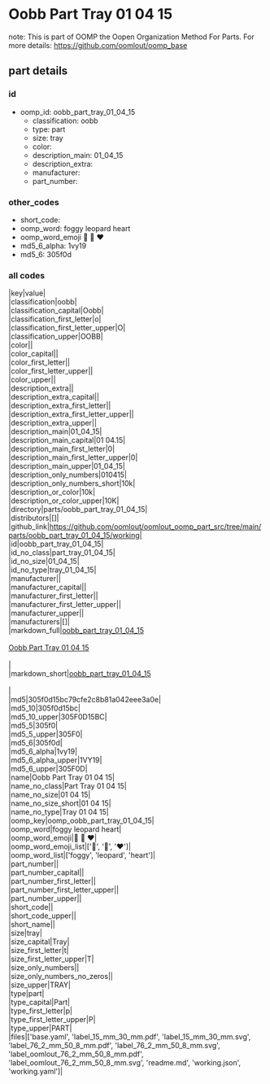# Oobb Part Tray 01 04 15  

note: This is part of OOMP the Oopen Organization Method For Parts. For more details: https://github.com/oomlout/oomp_base

##  part details





### id
* oomp_id: oobb_part_tray_01_04_15
  * classification: oobb
  * type: part
  * size: tray
  * color: 
  * description_main: 01_04_15
  * description_extra: 
  * manufacturer: 
  * part_number: 

### other_codes
* short_code: 
* oomp_word: foggy leopard heart
* oomp_word_emoji :foggy: :leopard: :heart:
* md5_6_alpha: 1vy19
* md5_6: 305f0d

### all codes 
|key|value|  
|classification|oobb|  
|classification_capital|Oobb|  
|classification_first_letter|o|  
|classification_first_letter_upper|O|  
|classification_upper|OOBB|  
|color||  
|color_capital||  
|color_first_letter||  
|color_first_letter_upper||  
|color_upper||  
|description_extra||  
|description_extra_capital||  
|description_extra_first_letter||  
|description_extra_first_letter_upper||  
|description_extra_upper||  
|description_main|01_04_15|  
|description_main_capital|01 04.15|  
|description_main_first_letter|0|  
|description_main_first_letter_upper|0|  
|description_main_upper|01_04_15|  
|description_only_numbers|010415|  
|description_only_numbers_short|10k|  
|description_or_color|10k|  
|description_or_color_upper|10K|  
|directory|parts/oobb_part_tray_01_04_15|  
|distributors|[]|  
|github_link|https://github.com/oomlout/oomlout_oomp_part_src/tree/main/parts/oobb_part_tray_01_04_15/working|  
|id|oobb_part_tray_01_04_15|  
|id_no_class|part_tray_01_04_15|  
|id_no_size|01_04_15|  
|id_no_type|tray_01_04_15|  
|manufacturer||  
|manufacturer_capital||  
|manufacturer_first_letter||  
|manufacturer_first_letter_upper||  
|manufacturer_upper||  
|manufacturers|[]|  
|markdown_full|[oobb_part_tray_01_04_15](https://github.com/oomlout/oomlout_oomp_part_src/tree/main/parts/oobb_part_tray_01_04_15/working)<br>[](https://github.com/oomlout/oomlout_oomp_part_src/tree/main/parts/oobb_part_tray_01_04_15/working)<br>[Oobb Part Tray 01 04 15](https://github.com/oomlout/oomlout_oomp_part_src/tree/main/parts/oobb_part_tray_01_04_15/working)<br><br>|  
|markdown_short|[oobb_part_tray_01_04_15](https://github.com/oomlout/oomlout_oomp_part_src/tree/main/parts/oobb_part_tray_01_04_15/working)<br><br>|  
|md5|305f0d15bc79cfe2c8b81a042eee3a0e|  
|md5_10|305f0d15bc|  
|md5_10_upper|305F0D15BC|  
|md5_5|305f0|  
|md5_5_upper|305F0|  
|md5_6|305f0d|  
|md5_6_alpha|1vy19|  
|md5_6_alpha_upper|1VY19|  
|md5_6_upper|305F0D|  
|name|Oobb Part Tray 01 04 15|  
|name_no_class|Part Tray 01 04 15|  
|name_no_size|01 04 15|  
|name_no_size_short|01 04 15|  
|name_no_type|Tray 01 04 15|  
|oomp_key|oomp_oobb_part_tray_01_04_15|  
|oomp_word|foggy leopard heart|  
|oomp_word_emoji|:foggy: :leopard: :heart:|  
|oomp_word_emoji_list|[':foggy:', ':leopard:', ':heart:']|  
|oomp_word_list|['foggy', 'leopard', 'heart']|  
|part_number||  
|part_number_capital||  
|part_number_first_letter||  
|part_number_first_letter_upper||  
|part_number_upper||  
|short_code||  
|short_code_upper||  
|short_name||  
|size|tray|  
|size_capital|Tray|  
|size_first_letter|t|  
|size_first_letter_upper|T|  
|size_only_numbers||  
|size_only_numbers_no_zeros||  
|size_upper|TRAY|  
|type|part|  
|type_capital|Part|  
|type_first_letter|p|  
|type_first_letter_upper|P|  
|type_upper|PART|  
|files|['base.yaml', 'label_15_mm_30_mm.pdf', 'label_15_mm_30_mm.svg', 'label_76_2_mm_50_8_mm.pdf', 'label_76_2_mm_50_8_mm.svg', 'label_oomlout_76_2_mm_50_8_mm.pdf', 'label_oomlout_76_2_mm_50_8_mm.svg', 'readme.md', 'working.json', 'working.yaml']|  
